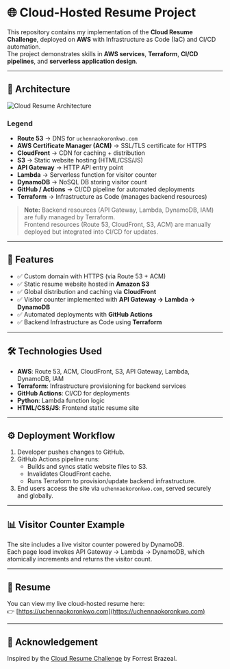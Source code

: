 # 🌐 Cloud-Hosted Resume Project

This repository contains my implementation of the **Cloud Resume Challenge**, deployed on **AWS** with Infrastructure as Code (IaC) and CI/CD automation.  
The project demonstrates skills in **AWS services**, **Terraform**, **CI/CD pipelines**, and **serverless application design**.

---

## 📐 Architecture

![Cloud Resume Architecture](./Cloud-Resume-Architecture.drawio.png)

### Legend
- **Route 53** → DNS for `uchennaokoronkwo.com`  
- **AWS Certificate Manager (ACM)** → SSL/TLS certificate for HTTPS  
- **CloudFront** → CDN for caching + distribution  
- **S3** → Static website hosting (HTML/CSS/JS)  
- **API Gateway** → HTTP API entry point  
- **Lambda** → Serverless function for visitor counter  
- **DynamoDB** → NoSQL DB storing visitor count  
- **GitHub / Actions** → CI/CD pipeline for automated deployments  
- **Terraform** → Infrastructure as Code (manages backend resources)

> **Note:** Backend resources (API Gateway, Lambda, DynamoDB, IAM) are fully managed by Terraform.  
> Frontend resources (Route 53, CloudFront, S3, ACM) are manually deployed but integrated into CI/CD for updates.

---

## 🚀 Features
- ✅ Custom domain with HTTPS (via Route 53 + ACM)  
- ✅ Static resume website hosted in **Amazon S3**  
- ✅ Global distribution and caching via **CloudFront**  
- ✅ Visitor counter implemented with **API Gateway → Lambda → DynamoDB**  
- ✅ Automated deployments with **GitHub Actions**  
- ✅ Backend Infrastructure as Code using **Terraform**  

---

## 🛠️ Technologies Used
- **AWS**: Route 53, ACM, CloudFront, S3, API Gateway, Lambda, DynamoDB, IAM  
- **Terraform**: Infrastructure provisioning for backend services  
- **GitHub Actions**: CI/CD for deployments  
- **Python**: Lambda function logic  
- **HTML/CSS/JS**: Frontend static resume site  

---

## ⚙️ Deployment Workflow
1. Developer pushes changes to GitHub.  
2. GitHub Actions pipeline runs:  
   - Builds and syncs static website files to S3.  
   - Invalidates CloudFront cache.  
   - Runs Terraform to provision/update backend infrastructure.  
3. End users access the site via `uchennaokoronkwo.com`, served securely and globally.  

---

## 📊 Visitor Counter Example
The site includes a live visitor counter powered by DynamoDB.  
Each page load invokes API Gateway → Lambda → DynamoDB, which atomically increments and returns the visitor count.

---

## 📄 Resume
You can view my live cloud-hosted resume here:  
👉 [https://uchennaokoronkwo.com](https://uchennaokoronkwo.com)

---

## 🙏 Acknowledgement
Inspired by the [Cloud Resume Challenge](https://cloudresumechallenge.dev) by Forrest Brazeal.
